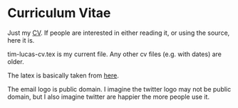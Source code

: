 # Curriculum Vitae

Just my [CV](tim-lucas-cv.pdf). 
If people are interested in either reading it, or using the source, here it is.

tim-lucas-cv.tex is my current file. 
Any other cv files (e.g. with dates) are older.

The latex is basically taken from [here](http://www.latextemplates.com/template/classicthesis-styled-cv).

The email logo is public domain. I imagine the twitter logo may not be public domain, but I also imagine twitter are happier the more people use it. 
